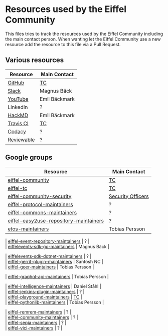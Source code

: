 # Resources used by the Eiffel Community

This files tries to track the resources used by the Eiffel Community including the main contact person. When wanting let the Eiffel Community use a new resource add the resource to this file via a Pull Request.

## Various resources

| Resource                                                                           | Main Contact                                                                                              |
|------------------------------------------------------------------------------------|-----------------------------------------------------------------------------------------------------------|
| [GitHub](https://github.com/eiffel-community)                                      | [TC](https://github.com/eiffel-community/community/blob/master/GOVERNANCE.md#technical-committee-members) |
| [Slack](https://eiffel-workspace.slack.com/)                                       | Magnus Bäck                                                                                               |
| [YouTube](https://www.youtube.com/@EiffelCommunity)                                | Emil Bäckmark                                                                                             |
| LinkedIn                                                                           | ?                                                                                                         |
| [HackMD](https://hackmd.io/team/eiffel-community?nav=overview)                     | Emil Bäckmark                                                                                             |
| [Travis CI](https://app.travis-ci.com/organizations/eiffel-community/repositories) | [TC](https://github.com/eiffel-community/community/blob/master/GOVERNANCE.md#technical-committee-members) |
| [Codacy](https://app.codacy.com/)                                                  | ?                                                                                                         |
| [Reviewable](https://reviewable.io/)                                               | ?                                                                                                         |

## Google groups

| Resource                                                                                                 | Main Contact                                                                                              |
|----------------------------------------------------------------------------------------------------------|-----------------------------------------------------------------------------------------------------------|
| [eiffel-community](https://groups.google.com/g/eiffel-community)                                         | [TC](https://github.com/eiffel-community/community/blob/master/GOVERNANCE.md#technical-committee-members) |
| [eiffel-tc](https://groups.google.com/g/eiffel-tc)                                                       | [TC](https://github.com/eiffel-community/community/blob/master/GOVERNANCE.md#technical-committee-members) |
| [eiffel-community-security](mailto:eiffel-community-security@googlegroups.com)                           | [Security Officers](https://github.com/eiffel-community/community/blob/master/GOVERNANCE.md#security-officers) |
| [eiffel-protocol-maintainers](mailto:eiffel-protocol-maintainers@googlegroups.com)                       | ?                                                                                                         |                       
| [eiffel-commons-maintainers](mailto:eiffel-commons-maintainers@googlegroups.com)                         | ?                                                                                                         |                         
| [eiffel-easy2use-repository-maintainers](mailto:eiffel-easy2use-repository-maintainers@googlegroups.com) | ?                                                                                                         |
| [etos-maintainers](mailto:etos-maintainers@googlegroups.com)                                             | Tobias Persson                                                                                                         |                                             

| [eiffel-event-repository-maintainers](mailto:eiffel-event-repository-maintainers@googlegroups.com)       | ?                                                                                                         |       
| [eiffelevents-sdk-go-maintainers](mailto:eiffelevents-sdk-go-maintainers@googlegroups.com)               | Magnus Bäck                                                                                                         |               

| [eiffelevents-sdk-dotnet-maintainers](mailto:eiffelevents-sdk-dotnet-maintainers@googlegroups.com)       | ?                                                                                                         |       
| [eiffel-gerrit-plugin-maintainers](mailto:eiffel-gerrit-plugin-maintainers@googlegroups.com)             | Santosh NC                                                                                                |             
| [eiffel-goer-maintainers](mailto:eiffel-goer-maintainers@googlegroups.com)                               | Tobias Persson                                                                                                         |                               

| [eiffel-graphql-api-maintainers](mailto:eiffel-graphql-api-maintainers@googlegroups.com)                 | Tobias Persson                                                                                                         |                 

| [eiffel-intelligence-maintainers](mailto:eiffel-intelligence-maintainers@googlegroups.com)               | Daniel Ståhl                                                                                              |               
| [eiffel-jenkins-plugin-maintainers](mailto:eiffel-jenkins-plugin-maintainers@googlegroups.com)           | ?                                                                                                         |           
| [eiffel-playground-maintainers](mailto:eiffel-playground-maintainers@googlegroups.com)                   | [TC](https://github.com/eiffel-community/community/blob/master/GOVERNANCE.md#technical-committee-members) |                   
| [eiffel-pythonlib-maintainers](mailto:eiffel-pythonlib-maintainers@googlegroups.com)                     | Tobias Persson                                                                                                         |                     

| [eiffel-remrem-maintainers](mailto:eiffel-remrem-maintainers@googlegroups.com)                           | ?                                                                                                         |                           
| [eiffel-community-maintainers](mailto:eiffel-community-maintainers@googlegroups.com)                     | ?                                                                                                         |                     
| [eiffel-sepia-maintainers](mailto:eiffel-sepia-maintainers@googlegroups.com)                             | ?                                                                                                         |                             
| [eiffel-vici-maintainers](mailto:eiffel-vici-maintainers@googlegroups.com)                               | ?                                                                                                         |

